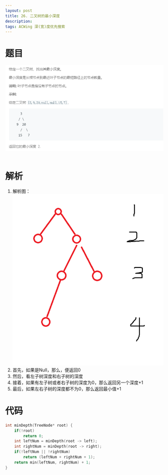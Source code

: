 ```yaml
---
layout: post
title: 26. 二叉树的最小深度
description: 
tags: ACWing 深(宽)度优先搜索
---
```


# **题目**

![](/images/posts/acwing/9.png) <br/><br/>

# **解析**

1. 解析图：<br/>
   ![](/images/posts/acwing/8.png)
2. 首先，如果是Null，那么，便返回0
3. 然后，看左子树深度和右子树的深度
4. 接着，如果有左子树或者右子树的深度为0，那么返回另一个深度+1
5. 最后，如果左右子树的深度都不为0，那么返回最小值+1


# **代码**

```cpp
int minDepth(TreeNode* root) {
    if(!root)
        return 0;
    int leftNum = minDepth(root -> left);
    int rightNum = minDepth(root -> right);
    if(!leftNum || !rightNum)
        return (leftNum + rightNum + 1);
    return min(leftNum, rightNum) + 1;
}
```